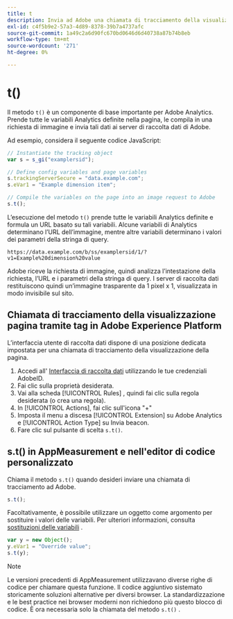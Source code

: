 ```yaml
---
title: t
description: Invia ad Adobe una chiamata di tracciamento della visualizzazione della pagina.
exl-id: c4f5b9e2-57a3-4d89-8378-39b7a4737afc
source-git-commit: 1a49c2a6d90fc670bd0646d6d40738a87b74b8eb
workflow-type: tm+mt
source-wordcount: '271'
ht-degree: 0%

---
```


# t()

Il metodo `t()` è un componente di base importante per Adobe Analytics. Prende tutte le variabili Analytics definite nella pagina, le compila in una richiesta di immagine e invia tali dati ai server di raccolta dati di Adobe.

Ad esempio, considera il seguente codice JavaScript:

```js
// Instantiate the tracking object
var s = s_gi("examplersid");

// Define config variables and page variables
s.trackingServerSecure = "data.example.com";
s.eVar1 = "Example dimension item";

// Compile the variables on the page into an image request to Adobe
s.t();
```

L’esecuzione del metodo `t()` prende tutte le variabili Analytics definite e formula un URL basato su tali variabili. Alcune variabili di Analytics determinano l’URL dell’immagine, mentre altre variabili determinano i valori dei parametri della stringa di query.

```text
https://data.example.com/b/ss/examplersid/1/?v1=Example%20dimension%20value
```

Adobe riceve la richiesta di immagine, quindi analizza l’intestazione della richiesta, l’URL e i parametri della stringa di query. I server di raccolta dati restituiscono quindi un’immagine trasparente da 1 pixel x 1, visualizzata in modo invisibile sul sito.

## Chiamata di tracciamento della visualizzazione pagina tramite tag in Adobe Experience Platform

L’interfaccia utente di raccolta dati dispone di una posizione dedicata impostata per una chiamata di tracciamento della visualizzazione della pagina.

1. Accedi all&#39; [Interfaccia di raccolta dati](https://experience.adobe.com/data-collection) utilizzando le tue credenziali AdobeID.
2. Fai clic sulla proprietà desiderata.
3. Vai alla scheda [!UICONTROL Rules] , quindi fai clic sulla regola desiderata (o crea una regola).
4. In [!UICONTROL Actions], fai clic sull&#39;icona &quot;+&quot;
5. Imposta il menu a discesa [!UICONTROL Extension] su Adobe Analytics e [!UICONTROL Action Type] su Invia beacon.
6. Fare clic sul pulsante di scelta `s.t()`.

## s.t() in AppMeasurement e nell&#39;editor di codice personalizzato

Chiama il metodo `s.t()` quando desideri inviare una chiamata di tracciamento ad Adobe.

```js
s.t();
```

Facoltativamente, è possibile utilizzare un oggetto come argomento per sostituire i valori delle variabili. Per ulteriori informazioni, consulta [sostituzioni delle variabili](../../js/overrides.md) .

```js
var y = new Object();
y.eVar1 = "Override value";
s.t(y);
```

>[!NOTE]
>
>Le versioni precedenti di AppMeasurement utilizzavano diverse righe di codice per chiamare questa funzione. Il codice aggiuntivo sistemato storicamente soluzioni alternative per diversi browser. La standardizzazione e le best practice nei browser moderni non richiedono più questo blocco di codice. È ora necessaria solo la chiamata del metodo `s.t()` .
